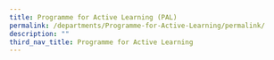 ```yaml
---
title: Programme for Active Learning (PAL)
permalink: /departments/Programme-for-Active-Learning/permalink/
description: ""
third_nav_title: Programme for Active Learning
---
```

